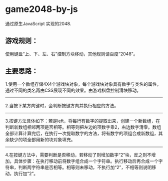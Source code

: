# game2048-by-js

通过原生JavaScript 实现的2048.

## 游戏规则：
使用键盘“上、下、左、右”控制方块移动，其他规则请百度“2048”。

## 主要思路：
1.使用一个数组存储4X4个游戏块对象，每个游戏块对象具有数字与类名的属性，通过不同的类名再由CSS展现不同的效果。由游戏棋盘控制滑块移动。
***
2.当按下某方向键时，会判断按键方向并执行相应的方法。   
***
3.按键方法具体如下：若是left，将每行有数字的提取出来，创建一个新数组，在判断新数组相邻两项是否相等。相等则把左边的项数字乘2，右边数字清零。数组全部计算计算完后，在执行一次提取数字的方法，将有数字的项组合成新数组，其余缺少的项全部用新的块对象填充。
***
4.在按键方法中，需要判断是否移动，若移动了则增加数字“2”块，反之则不增加，具体步骤：在执行移动前将数字组合成一个字符串。执行移动后再合成一个字符串，判断两字符串是否相等。相等则未移动，不执行加“2”，不相等则说明移动，执行加“2”。
